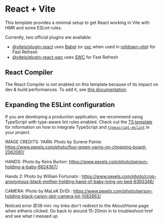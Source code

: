 # React + Vite

This template provides a minimal setup to get React working in Vite with HMR and some ESLint rules.

Currently, two official plugins are available:

- [@vitejs/plugin-react](https://github.com/vitejs/vite-plugin-react/blob/main/packages/plugin-react) uses [Babel](https://babeljs.io/) (or [oxc](https://oxc.rs) when used in [rolldown-vite](https://vite.dev/guide/rolldown)) for Fast Refresh
- [@vitejs/plugin-react-swc](https://github.com/vitejs/vite-plugin-react/blob/main/packages/plugin-react-swc) uses [SWC](https://swc.rs/) for Fast Refresh

## React Compiler

The React Compiler is not enabled on this template because of its impact on dev & build performances. To add it, see [this documentation](https://react.dev/learn/react-compiler/installation).

## Expanding the ESLint configuration

If you are developing a production application, we recommend using TypeScript with type-aware lint rules enabled. Check out the [TS template](https://github.com/vitejs/vite/tree/main/packages/create-vite/template-react-ts) for information on how to integrate TypeScript and [`typescript-eslint`](https://typescript-eslint.io) in your project.


IMAGE CREDITS:
YARN: Photo by Surene Palvie: https://www.pexels.com/photo/four-green-yarns-on-chopping-board-2062061/

HANDS: Photo by Keira Burton: https://www.pexels.com/photo/person-holding-a-baby-6624367/

Hands 2: Photo by William  Fortunato : https://www.pexels.com/photo/crop-anonymous-black-mother-holding-hand-of-baby-lying-on-bed-6393346/

CAMERA: Photo by MaLeK DriDi : https://www.pexels.com/photo/person-holding-black-canon-dslr-camera-kit-1082663/


Noticed error @38 min: my links don't redirect to the About/Home page when eitheris clicked. Go back to around 15-20min in to troubleshoot href and see what I messed up

